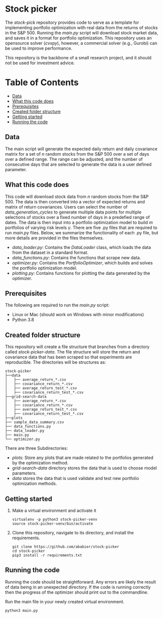 # Stock picker

The _stock-pick_ repository provides code to serve as a template for implementing portfolio optimization with real data
from the returns of stocks in the S\&P 500. Running the _main.py_ script will download stock market data, and saves it
in a format for portfolio optimization. This repository uses an opensource solver (_cvxpy_), however, a commercial
solver (e.g., Gurobi) can be used to improve performance. 

This repository is the backbone of a small research project, and it should not be used for investment advice.

# Table of Contents

- [Data](#data)
- [What this code does](#what-this-code-does)
- [Prerequisites](#prerequisites)
- [Created folder structure](#created-folder-structure)
- [Getting started](#getting-started)
- [Running the code](#running-the-code)

## Data

The main script will generate the expected daily return and daily covariance matrix for a set of _n_ random stocks from
the S&P 500 over a set of days over a defined range. The range can be adjusted, and the number of consecutive days that
are selected to generate the data is a user defined parameter.

## What this code does

This code will download stock data from _n_ random stocks from the S&P 500. The data is then converted into a vector of
expected returns and matrix of return covariances. Users can select the number of _data\_generation\_cycles_ to generate
multiple data points for multiple selections of stocks over a fixed number of days in a predefied range of dates. The
data is then input into a portfolio optimization model to build _m_ portfolios of varying risk levels _γ_. There are
five .py files that are required to run _main.py_ files. Below, we summarize the functionality of each .py file, but
more details are provided in the files themselves.

- _data_loader.py_: Contains the _DataLoader_ class, which loads the data from the dataset in a standard format.
- _data_functions.py_: Contains the functions that scrape new data.
- _optimizer.py_: Contains the _PortfolioOptimizer_, which builds and solves the portfolio optimization model.
- _plotting.py_: Contains functions for plotting the data generated by the optimizer.

## Prerequisites

The following are required to run the _main.py_ script:

- Linux or Mac (should work on Windows with minor modifications)
- Python 3.8

## Created folder structure

This repository will create a file structure that branches from a directory called _stock-picker-data_. The file
structure will store the return and covariance data that has been scraped so that experiments are reproducible. The directories will be structures as:

```
stock-picker
├──data
│   ├── average_return_*.csv
│   ├── covariance_return_*.csv
│   ├── average_return_test_*.csv
│   ├── covariance_return_test_*.csv
├──grid-search-data
│   ├── average_return_*.csv
│   ├── covariance_return_*.csv
│   ├── average_return_test_*.csv
│   ├── covariance_return_test_*.csv
├──plots
├── sample_data_summary.csv
├── data_functions.py
├── data_loader.py
├── main.py
└── optimizer.py
```

There are three Subdirectories:

- _plots_: Store any plots that are made related to the portfolios generated by the optimization 
method. 
- _grid-search-data_ directory stores the data that is used to choose model parameters. 
- _data_ stores the data that is used validate and test new portfolio optimization methods. 

## Getting started

1. Make a virtual environment and activate it
    ```
    virtualenv -p python3 stock-picker-venv
    source stock-picker-venv/bin/activate
    ```
2. Clone this repository, navigate to its directory, and install the requirements.

    ```
    git clone https://github.com/ababier/stock-picker
    cd stock-picker
    pip3 install -r requirements.txt
    ```

## Running the code

Running the code should be straightforward. Any errors are likely the result of data being in an unexpected directory.
If the code is running correctly then the progress of the optimizer should print out to the commandline.

Run the main file in your newly created virtual environment.

```
python3 main.py
```
